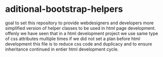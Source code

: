 # aditional-bootstrap-helpers
goal to set this repository to provide webdesigners and developers more simplified version of helper classes to be used in html page development.
offenly we have seen that in a html development project we use same type of css attributes multiple times if we did not set a plan before html development this file is to reduce css code and duplicacy and to ensure inheritance continued in entier html development cycle.
